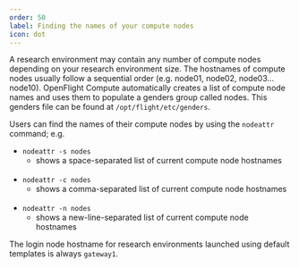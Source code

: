 ```yaml
---
order: 50
label: Finding the names of your compute nodes
icon: dot
---
```


A research environment may contain any number of compute nodes depending on your research environment size. The hostnames of compute nodes usually follow a sequential order (e.g. node01, node02, node03… node10). OpenFlight Compute automatically creates a list of compute node names and uses them to populate a genders group called nodes. This genders file can be found at `/opt/flight/etc/genders`.

Users can find the names of their compute nodes by using the `nodeattr` command; e.g.

- `nodeattr -s nodes`
    - shows a space-separated list of current compute node hostnames<br><br>
- `nodeattr -c nodes`
    - shows a comma-separated list of current compute node hostnames<br><br>
- `nodeattr -n nodes`
    - shows a new-line-separated list of current compute node hostnames

The login node hostname for research environments launched using default templates is always `gateway1`.
